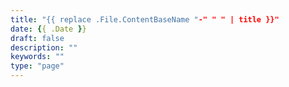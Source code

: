```yaml
---
title: "{{ replace .File.ContentBaseName "-" " " | title }}"
date: {{ .Date }}
draft: false
description: ""
keywords: ""
type: "page"
---
```

